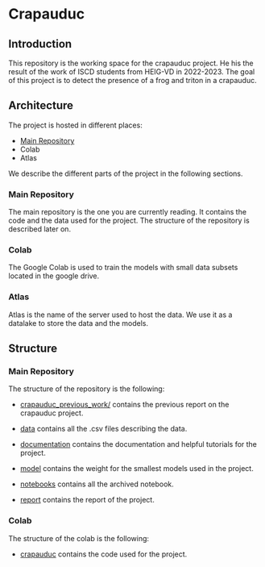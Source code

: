 # Crapauduc

## Introduction

This repository is the working space for the crapauduc project. He his the result of the work of ISCD students from HEIG-VD in 2022-2023. The goal of this project is to detect the presence of a frog and triton in a crapauduc.

## Architecture

The project is hosted in different places:

- [Main Repository](https://github.com/student-GML/crapauduc)
- Colab
- Atlas

We describe the different parts of the project in the following sections.

### Main Repository

The main repository is the one you are currently reading. It contains the code and the data used for the project. The structure of the repository is described later on.

### Colab

The Google Colab is used to train the models with small data subsets located in the google drive.

### Atlas

Atlas is the name of the server used to host the data. We use it as a datalake to store the data and the models.

## Structure

### Main Repository

The structure of the repository is the following:

- [crapauduc_previous_work/](./crapauduc_previous_work/) contains the previous report on the crapauduc project.

- [data](./data/) contains all the .csv files describing the data.

- [documentation](./documentation/) contains the documentation and helpful tutorials for the project.

- [model](./model/) contains the weight for the smallest models used in the project.

- [notebooks](./notebooks/) contains all the archived notebook.

- [report](./report/) contains the report of the project.

### Colab

The structure of the colab is the following:

- [crapauduc](./crapauduc/) contains the code used for the project.